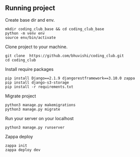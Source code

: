 	
## Running project

Create base dir and env.

	mkdir coding_club_base && cd coding_club_base
	python -m venv env
	source env/bin/activate

Clone project to your machine.

	git clone  https://github.com/bhuvishi/coding_club.git
	cd coding_club

Install require packages

	pip install Django==2.1.9 djangorestframework==3.10.0 zappa
	pip install django-s3-storage
	pip install -r requirements.txt

Migrate project

	python3 manage.py makemigrations
	python3 manage.py migrate
		
Run your server on your localhost

	python3 manage.py runserver

Zappa deploy

	zappa init
	zappa deploy dev


